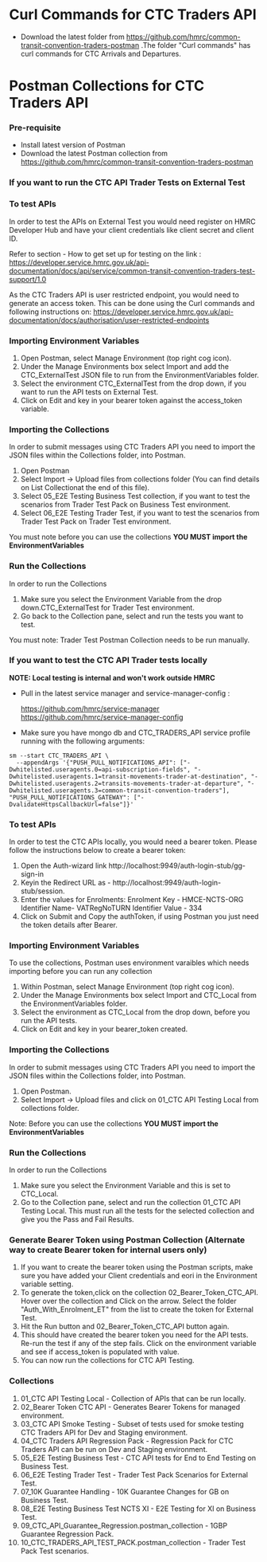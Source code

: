 

# Curl Commands for CTC Traders API

* Download the latest folder from https://github.com/hmrc/common-transit-convention-traders-postman .The folder "Curl commands" has curl commands for CTC Arrivals and Departures.

# Postman Collections for CTC Traders API

### Pre-requisite 
* Install latest version of Postman
* Download the latest Postman collection from https://github.com/hmrc/common-transit-convention-traders-postman

### If you want to run the CTC API Trader Tests on External Test

### To test APIs

In order to test the APIs on External Test you would need register on HMRC Developer Hub and have your client credentials like client secret and client ID.

Refer to section - How to get set up for testing on the link :
https://developer.service.hmrc.gov.uk/api-documentation/docs/api/service/common-transit-convention-traders-test-support/1.0

As the CTC Traders API is user restricted endpoint, you would need to generate an access token. This can be done using the Curl commands and following instructions on:
https://developer.service.hmrc.gov.uk/api-documentation/docs/authorisation/user-restricted-endpoints

### Importing Environment Variables

1. Open Postman, select Manage Environment (top right cog icon).
2. Under the Manage Environments box select Import and add the CTC_ExternalTest JSON file to run from the EnvironmentVariables folder.
3. Select the environment CTC_ExternalTest from the drop down, if you want to run the API tests on External Test.
4. Click on Edit and key in your bearer token against the access_token variable.

### Importing the Collections

In order to submit messages using CTC Traders API you need to import the JSON files within the Collections folder, into Postman.

1. Open Postman
2. Select Import -> Upload files from collections folder (You can find details on List Collectionat the end of this file).
3. Select 05_E2E Testing Business Test collection, if you want to test the scenarios from Trader Test Pack on Business Test environment.
4. Select 06_E2E Testing Trader Test, if you want to test the scenarios from Trader Test Pack on Trader Test environment.

You must note before you can use the collections **YOU MUST import the EnvironmentVariables**

### Run the Collections

In order to run the Collections 

1. Make sure you select the Environment Variable from the drop down.CTC_ExternalTest for Trader Test environment.
2. Go back to the Collection pane, select and run the tests you want to test.

You must note: Trader Test Postman Collection needs to be run manually.



### If you want to test the CTC API Trader tests locally

**NOTE: Local testing is internal and won't work outside HMRC**

* Pull in the latest service manager and service-manager-config :

  https://github.com/hmrc/service-manager
  https://github.com/hmrc/service-manager-config
  
* Make sure you have mongo db and CTC_TRADERS_API service profile running with the following arguments:

```
sm --start CTC_TRADERS_API \
  --appendArgs '{"PUSH_PULL_NOTIFICATIONS_API": ["-Dwhitelisted.useragents.0=api-subscription-fields", "-Dwhitelisted.useragents.1=transit-movements-trader-at-destination", "-Dwhitelisted.useragents.2=transits-movements-trader-at-departure", "-Dwhitelisted.useragents.3=common-transit-convention-traders"], "PUSH_PULL_NOTIFICATIONS_GATEWAY": ["-DvalidateHttpsCallbackUrl=false"]}'
```

### To test APIs

In order to test the CTC APIs locally, you would need a bearer token. Please follow the instructions below to create a bearer token:

1. Open the Auth-wizard link
   http://localhost:9949/auth-login-stub/gg-sign-in
2. Keyin the Redirect URL as -  http://localhost:9949/auth-login-stub/session.
3. Enter the values for Enrolments:
        Enrolment Key - HMCE-NCTS-ORG 
        Identifier Name- VATRegNoTURN 
        Identifier Value - 334 
4. Click on Submit and Copy the authToken, if using Postman you just need the token details after Bearer.

### Importing Environment Variables

To use the collections, Postman uses environment varaibles which needs importing before you can run any collection

1. Within Postman, select Manage Environment (top right cog icon).
2. Under the Manage Environments box select Import and CTC_Local from the EnvironmentVariables folder.
3. Select the environment as CTC_Local from the drop down, before you run the API tests. 
4. Click on Edit and key in your bearer_token created.

### Importing the Collections

In order to submit messages using CTC Traders API you need to import the JSON files within the Collections folder, into Postman.

1. Open Postman.
2. Select Import -> Upload files and click on 01_CTC API Testing Local from collections folder.

Note: Before you can use the collections **YOU MUST import the EnvironmentVariables**


### Run the Collections

In order to run the Collections 

1. Make sure you select the Environment Variable and this is set to CTC_Local.
2. Go to the Collection pane, select and run the collection 01_CTC API Testing Local. This must run all the tests for the selected collection and give you the Pass and Fail Results.

### Generate Bearer Token using Postman Collection (Alternate way to create Bearer token for internal users only)

1. If you want to create the bearer token using the Postman scripts, make sure you have added your Client credentials and eori in the Environment variable setting.
2. To generate the token,click on the collection 02_Bearer_Token_CTC_API. Hover over the collection and Click on the arrow. Select the folder "Auth_With_Enrolment_ET" from the list to create the token for External Test.
3. Hit the Run button and 02_Bearer_Token_CTC_API button again.
4. This should have created the bearer token you need for the API tests. Re-run the test if any of the step fails. Click on the environment variable and see if access_token is populated with value.
5. You can now run the collections for CTC API Testing.

### Collections

1. 01_CTC API Testing Local - Collection of APIs that can be run locally.
2. 02_Bearer Token CTC API - Generates Bearer Tokens for managed environment.
3. 03_CTC API Smoke Testing - Subset of tests used for smoke testing CTC Traders API for Dev and Staging environment.
4. 04_CTC Traders API Regression Pack - Regression Pack for CTC Traders API can be run on Dev and Staging environment.
5. 05_E2E Testing Business Test  - CTC API tests for End to End Testing on Business Test.
6. 06_E2E Testing Trader Test - Trader Test Pack Scenarios for External Test.
7. 07_10K Guarantee Handling - 10K Guarantee Changes for GB on Business Test.
8. 08_E2E Testing Business Test NCTS XI - E2E Testing for XI on Business Test.
9. 09_CTC_API_Guarantee_Regression.postman_collection - 1GBP Guarantee Regression Pack.
10. 10_CTC_TRADERS_API_TEST_PACK.postman_collection - Trader Test Pack Test scenarios.
